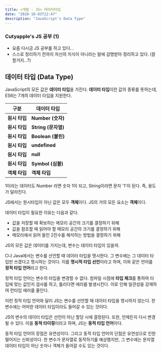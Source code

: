 ```yaml
---
title: <개발 - JS> 데이터타입
date: "2020-10-03T22:47"
description: "JavaScript's Data Type"
---
```


### Cutyapple's JS 공부 (1)

- 요즘 다시금 JS 공부를 하고 있다...
- 스스로 정리하기 전까지 자신의 지식이 아니라는 말에 감명받아 정리하고 있다. (잘 할거지...?)



## 데이터 타입 (Data Type)

JavaScript의 모든 값은 **데이터 타입**을 가진다.  **데이터 타입**이란 값의 종류를 뜻하는데, ES6는 7개의 데이터 타입을 지원한다.

| 구분          | 데이터 타입         |
| ------------- | ------------------- |
| **원시 타입** | **Number (숫자)**   |
| **원시 타입** | **String (문자열)** |
| **원시 타입** | **Boolean (불린)**  |
| **원시 타입** | **undefined**       |
| **원시 타입** | **null**            |
| **원시 타입** | **Symbol (심볼)**   |
| **객체 타입** | **객체 타입**       |

1이라는 데이터도 Number 라면 숫자 1이 되고, String이라면 문자 '1'이 된다. 즉, 용도가 달라진다. 

JS에서는 원시타입이 아닌 값은 모두 **객체**이다. JS의 거의 모든 요소는 **객체**이다. 



데이터 타입이 필요한 이유는 다음과 같다. 

* 값을 저장할 때 확보하는 메모리 공간의 크기를 결정하기 위해
* 값을 참조할 때 읽어야 할 메모리 공간의 크기를 결정하기 위해
* 메모리에서 읽어 들인 2진수를 해석하는 방법을 결정하기 위해



JS의 모든 값은 데이터를 가지는데, 변수는 데이터 타입이 있을까.

C나 Java에서는 변수를 선언할 때 데이터 타입을 명시한다. 그 변수에는 그 데이터 타입만 쓰겠다고 명시하는 것이다. 이를 **명시적 타입 선언**이라고 하며, 이와 같은 언어를 **정적 타입 언어**라고 한다. 

정적 타입 언어는 변수의 타입을 변경할 수 없다. 컴파일 시점에 **타입 체크**를 통하여 타입에 맞는 값인지 검사를 하고, 틀리다면 에러를 발생시킨다. 이로 인해 일관성을 강제하여 런타임 에러를 줄인다. 



이런 정적 타입 언어와 달리 JS는 변수를 선언할 때 데이터 타입을 명시하지 않는다. 한 변수에는 어떠한 데이터 타입이라도 들어갈 수 있는 것이다. 

JS의 변수의 데이터 타입은 선언이 아닌 할당 시에 결정된다. 또한, 언제든지 다시 변경될 수 있다. 이를 **동적 타이핑**이라고 하며, JS는 **동적 타입 언어**이다. 

동적 타입 언어의 장점은 유연성이다. 그리고 동적 타입 언어의 단점은 유연성으로 인한 떨어지는 신뢰성이다. 한 변수가 문자열로 동작하기를 예상했지만, 그 변수에는 문자열 데이터 타입이 아닌 숫자나 객체가 들어갈 수도 있는 것이다. 